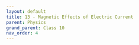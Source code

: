 ```yaml
---
layout: default
title: 13 - Magnetic Effects of Electric Current
parent: Physics
grand_parent: Class 10
nav_order: 4
---
```

